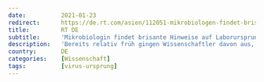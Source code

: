 ```yaml
---
date:          2021-01-23
redirect:      https://de.rt.com/asien/112051-mikrobiologen-findet-brisante-hinweise-auf/
title:         RT DE
subtitle:      'Mikrobiologin findet brisante Hinweise auf Laborursprung des Coronavirus'
description:   'Bereits relativ früh gingen Wissenschaftler davon aus, dass SARS-CoV-2 auf natürlichem Wege entstanden ist. Die Mikrobiologin Rossana Segreto der Universität Innsbruck fand nun Hinweise darauf, dass das Virus womöglich doch aus dem Labor stammt und kritisiert, dass man dies bisher ausschloss.'
country:       DE
categories:    [Wissenschaft]
tags:          [virus-ursprung]
---
```

